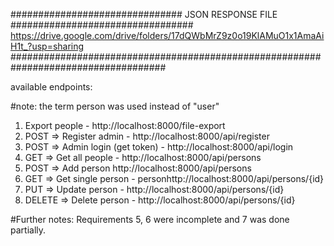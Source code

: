 
############################### JSON RESPONSE FILE #################################
https://drive.google.com/drive/folders/17dQWbMrZ9z0o19KlAMuO1x1AmaAiH1t_?usp=sharing
####################################################################################


available endpoints:

#note: the term person was used instead of "user" 

1. Export people - http://localhost:8000/file-export
2. POST => Register admin - http://localhost:8000/api/register
3. POST => Admin login (get token) - http://localhost:8000/api/login
4. GET => Get all people - http://localhost:8000/api/persons
5. POST => Add person http://localhost:8000/api/persons
6. GET => Get single person - personhttp://localhost:8000/api/persons/{id}
7. PUT => Update person - http://localhost:8000/api/persons/{id}
8. DELETE => Delete person - http://localhost:8000/api/persons/{id}

#Further notes: Requirements 5, 6 were incomplete and 7 was done partially.
